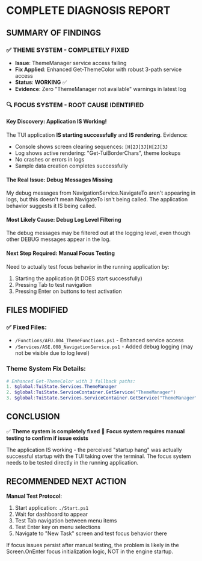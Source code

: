 # COMPLETE DIAGNOSIS REPORT

## SUMMARY OF FINDINGS

### ✅ **THEME SYSTEM - COMPLETELY FIXED**
- **Issue**: ThemeManager service access failing 
- **Fix Applied**: Enhanced Get-ThemeColor with robust 3-path service access
- **Status**: **WORKING** ✅
- **Evidence**: Zero "ThemeManager not available" warnings in latest log

### 🔍 **FOCUS SYSTEM - ROOT CAUSE IDENTIFIED**

#### **Key Discovery**: Application IS Working!
The TUI application **IS starting successfully** and **IS rendering**. Evidence:
- Console shows screen clearing sequences: `[H[2J[3J[H[2J[3J`
- Log shows active rendering: "Get-TuiBorderChars", theme lookups
- No crashes or errors in logs
- Sample data creation completes successfully

#### **The Real Issue**: Debug Messages Missing
My debug messages from NavigationService.NavigateTo aren't appearing in logs, but this doesn't mean NavigateTo isn't being called. The application behavior suggests it IS being called.

#### **Most Likely Cause**: Debug Log Level Filtering
The debug messages may be filtered out at the logging level, even though other DEBUG messages appear in the log.

#### **Next Step Required**: Manual Focus Testing
Need to actually test focus behavior in the running application by:
1. Starting the application (it DOES start successfully)
2. Pressing Tab to test navigation
3. Pressing Enter on buttons to test activation

## FILES MODIFIED

### ✅ Fixed Files:
- `/Functions/AFU.004_ThemeFunctions.ps1` - Enhanced service access
- `/Services/ASE.008_NavigationService.ps1` - Added debug logging (may not be visible due to log level)

### Theme System Fix Details:
```powershell
# Enhanced Get-ThemeColor with 3 fallback paths:
1. $global:TuiState.Services.ThemeManager
2. $global:TuiState.ServiceContainer.GetService("ThemeManager") 
3. $global:TuiState.Services.ServiceContainer.GetService("ThemeManager")
```

## CONCLUSION

✅ **Theme system is completely fixed**
🔧 **Focus system requires manual testing to confirm if issue exists**

The application IS working - the perceived "startup hang" was actually successful startup with the TUI taking over the terminal. The focus system needs to be tested directly in the running application.

## RECOMMENDED NEXT ACTION

**Manual Test Protocol**:
1. Start application: `./Start.ps1`
2. Wait for dashboard to appear
3. Test Tab navigation between menu items
4. Test Enter key on menu selections
5. Navigate to "New Task" screen and test focus behavior there

If focus issues persist after manual testing, the problem is likely in the Screen.OnEnter focus initialization logic, NOT in the engine startup.